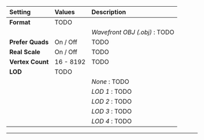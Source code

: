 | Setting          | Values    | Description                   |
| :--------------- | :-------- | :---------------------------- |
| **Format**       | TODO      |
|                  |           | *Wavefront OBJ (.obj)* : TODO |
| **Prefer Quads** | On / Off  | TODO                          |
| **Real Scale**   | On / Off  | TODO                          |
| **Vertex Count** | 16 - 8192 | TODO                          |
| **LOD**          | TODO      |
|                  |           | *None* : TODO                 |
|                  |           | *LOD 1* : TODO                |
|                  |           | *LOD 2* : TODO                |
|                  |           | *LOD 3* : TODO                |
|                  |           | *LOD 4* : TODO                |




***

<!--examples-->
